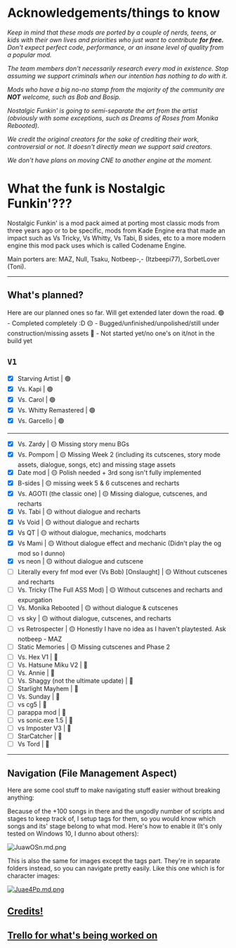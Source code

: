 # Acknowledgements/things to know

*Keep in mind that these mods are ported by a couple of nerds, teens, or kids with their own lives and priorities who just want to contribute **for free.** Don't expect perfect code, performance, or an insane level of quality from a popular mod.*

*The team members don't necessarily research every mod in existence. Stop assuming we support criminals when our intention has nothing to do with it.*

*Mods who have a big no-no stamp from the majority of the community are **NOT** welcome, such as Bob and Bosip.*

*Nostalgic Funkin' is going to semi-separate the art from the artist (obviously with some exceptions, such as Dreams of Roses from Monika Rebooted).*

*We credit the original creators for the sake of crediting their work, controversial or not. It doesn't directly mean we support said creators.*

*We don't have plans on moving CNE to another engine at the moment.*

# What the funk is Nostalgic Funkin'???

Nostalgic Funkin' is a mod pack aimed at porting most classic mods from three years ago or to be specific, mods from Kade Engine era that made an impact such as Vs Tricky, Vs Whitty, Vs Tabi, B sides, etc to a more modern engine this mod pack uses which is called Codename Engine.

Main porters are:
MAZ, Null, Tsaku, Notbeep-,- (Itzbeepi77), SorbetLover (Toni).

---
## What's planned?
Here are our planned ones so far. Will get extended later down the road.
🟢 - Completed completely :D
🟡 - Bugged/unfinished/unpolished/still under construction/missing assets
🔴 - Not started yet/no one's on it/not in the build yet

`V1`
---
- [x] Starving Artist | 🟢
- [x] Vs. Kapi | 🟢
- [x] Vs. Carol | 🟢
- [x] Vs. Whitty Remastered | 🟢
- [x] Vs. Garcello | 🟢
---
- [x] Vs. Zardy | 🟡 Missing story menu BGs
- [x] Vs. Pompom | 🟡 Missing Week 2 (including its cutscenes, story mode assets, dialogue, songs, etc) and missing stage assets
- [x] Date mod | 🟡 Polish needed + 3rd song isn't fully implemented
- [x] B-sides | 🟡 missing week 5 & 6 cutscenes and recharts
- [x] Vs. AGOTI (the classic one) | 🟡 Missing dialogue, cutscenes, and recharts
- [x] Vs. Tabi | 🟡 without dialogue and recharts
- [x] Vs Void | 🟡 without dialogue and recharts
- [x] Vs QT | 🟡 without dialogue, mechanics, modcharts
- [x] Vs Mami | 🟡 Without dialogue effect and mechanic (Didn't play the og mod so I dunno)
- [x] vs neon | 🟡 without dialogue and cutscene
- [ ] Literally every fnf mod ever (Vs Bob) [Onslaught] | 🟡 Without cutscenes and recharts
- [ ] Vs. Tricky (The Full ASS Mod) | 🟡 Without cutscenes and recharts and expurgation
- [ ] Vs. Monika Rebooted | 🟡 without dialogue & cutscenes
- [ ] vs sky | 🟡 without dialogue, cutscenes, and recharts
- [ ] vs Retrospecter | 🟡 Honestly I have no idea as I haven't playtested. Ask notbeep - MAZ
- [ ] Static Memories | 🟡 Missing cutscenes and Phase 2
- [ ] Vs. Hex V1 | 🔴
- [ ] Vs. Hatsune Miku V2 | 🔴
- [ ] Vs. Annie | 🔴
- [ ] Vs. Shaggy (not the ultimate update) | 🔴
- [ ] Starlight Mayhem | 🔴
- [ ] Vs. Sunday | 🔴
- [ ] vs cg5 | 🔴
- [ ] parappa mod | 🔴
- [ ] vs sonic.exe 1.5 | 🔴
- [ ] vs Imposter V3 | 🔴
- [ ] StarCatcher | 🔴
- [ ] Vs Tord | 🔴
---

## Navigation (File Management Aspect)
Here are some cool stuff to make navigating stuff easier without breaking anything:

Because of the +100 songs in there and the ungodly number of scripts and stages to keep track of, I setup tags for them, so you would know which songs and its' stage belong to what mod.
Here's how to enable it (It's only tested on Windows 10, I dunno about others):

![JuawOSn.md.png](https://iili.io/JuawOSn.md.png)

This is also the same for images except the tags part.
They're in separate folders instead, so you can navigate pretty easily.
Like this one which is for character images:

[![Juae4Pp.md.png](https://iili.io/Juae4Pp.md.png)](https://freeimage.host/i/Juae4Pp)

## [Credits!](https://github.com/NULLSonic/NostalgicFunkin/blob/main/data/config/credits.xml)
## [Trello for what's being worked on](https://trello.com/b/2IyLXJck/nostalgic-funkin)
